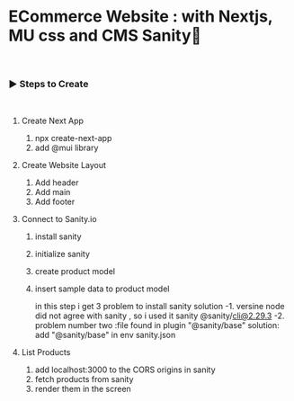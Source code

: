 # ECommerce Website : with Nextjs, MU css and CMS Sanity🌟

<br />

<h3 align="left">▶ Steps to Create</h3><br />

1. Create Next App

   1. npx create-next-app
   2. add @mui library

2. Create Website Layout

   1. Add header
   2. Add main
   3. Add footer

3. Connect to Sanity.io

   1. install sanity
   2. initialize sanity
   3. create product model
   4. insert sample data to product model

      in this step i get 3 problem to install sanity solution
      -1. versine node did not agree with sanity , so i used it sanity @sanity/cli@2.29.3
      -2. problem number two :file found in plugin "@sanity/base" solution: add "@sanity/base" in env sanity.json

4. List Products
   1. add localhost:3000 to the CORS origins in sanity
   2. fetch products from sanity
   3. render them in the screen
